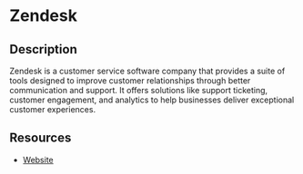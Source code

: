 # Zendesk

## Description
Zendesk is a customer service software company that provides a suite of tools designed to improve customer relationships through better communication and support. It offers solutions like support ticketing, customer engagement, and analytics to help businesses deliver exceptional customer experiences.

## Resources
* [Website](zendesk.com)
